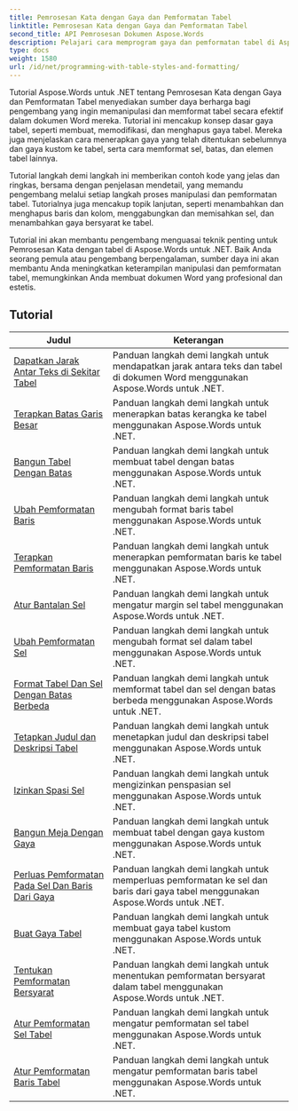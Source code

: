 ```yaml
---
title: Pemrosesan Kata dengan Gaya dan Pemformatan Tabel
linktitle: Pemrosesan Kata dengan Gaya dan Pemformatan Tabel
second_title: API Pemrosesan Dokumen Aspose.Words
description: Pelajari cara memprogram gaya dan pemformatan tabel di Aspose.Words untuk .NET. Pelajari cara menerapkan gaya yang telah ditentukan sebelumnya, menyesuaikan pemformatan sel, batas, dan lainnya dengan tutorial langkah demi langkah dan kode contoh di C#.
type: docs
weight: 1580
url: /id/net/programming-with-table-styles-and-formatting/
---
```

Tutorial Aspose.Words untuk .NET tentang Pemrosesan Kata dengan Gaya dan Pemformatan Tabel menyediakan sumber daya berharga bagi pengembang yang ingin memanipulasi dan memformat tabel secara efektif dalam dokumen Word mereka. Tutorial ini mencakup konsep dasar gaya tabel, seperti membuat, memodifikasi, dan menghapus gaya tabel. Mereka juga menjelaskan cara menerapkan gaya yang telah ditentukan sebelumnya dan gaya kustom ke tabel, serta cara memformat sel, batas, dan elemen tabel lainnya.

Tutorial langkah demi langkah ini memberikan contoh kode yang jelas dan ringkas, bersama dengan penjelasan mendetail, yang memandu pengembang melalui setiap langkah proses manipulasi dan pemformatan tabel. Tutorialnya juga mencakup topik lanjutan, seperti menambahkan dan menghapus baris dan kolom, menggabungkan dan memisahkan sel, dan menambahkan gaya bersyarat ke tabel.

Tutorial ini akan membantu pengembang menguasai teknik penting untuk Pemrosesan Kata dengan tabel di Aspose.Words untuk .NET. Baik Anda seorang pemula atau pengembang berpengalaman, sumber daya ini akan membantu Anda meningkatkan keterampilan manipulasi dan pemformatan tabel, memungkinkan Anda membuat dokumen Word yang profesional dan estetis.

 ## Tutorial
| Judul | Keterangan |
| --- | --- |
| [Dapatkan Jarak Antar Teks di Sekitar Tabel](./get-distance-between-table-surrounding-text/) | Panduan langkah demi langkah untuk mendapatkan jarak antara teks dan tabel di dokumen Word menggunakan Aspose.Words untuk .NET. |
| [Terapkan Batas Garis Besar](./apply-outline-border/) | Panduan langkah demi langkah untuk menerapkan batas kerangka ke tabel menggunakan Aspose.Words untuk .NET. |
| [Bangun Tabel Dengan Batas](./build-table-with-borders/) | Panduan langkah demi langkah untuk membuat tabel dengan batas menggunakan Aspose.Words untuk .NET. |
| [Ubah Pemformatan Baris](./modify-row-formatting/) | Panduan langkah demi langkah untuk mengubah format baris tabel menggunakan Aspose.Words untuk .NET. |
| [Terapkan Pemformatan Baris](./apply-row-formatting/) | Panduan langkah demi langkah untuk menerapkan pemformatan baris ke tabel menggunakan Aspose.Words untuk .NET. |
| [Atur Bantalan Sel](./set-cell-padding/) | Panduan langkah demi langkah untuk mengatur margin sel tabel menggunakan Aspose.Words untuk .NET. |
| [Ubah Pemformatan Sel](./modify-cell-formatting/) | Panduan langkah demi langkah untuk mengubah format sel dalam tabel menggunakan Aspose.Words untuk .NET. |
| [Format Tabel Dan Sel Dengan Batas Berbeda](./format-table-and-cell-with-different-borders/) | Panduan langkah demi langkah untuk memformat tabel dan sel dengan batas berbeda menggunakan Aspose.Words untuk .NET. |
| [Tetapkan Judul dan Deskripsi Tabel](./set-table-title-and-description/) | Panduan langkah demi langkah untuk menetapkan judul dan deskripsi tabel menggunakan Aspose.Words untuk .NET. |
| [Izinkan Spasi Sel](./allow-cell-spacing/) | Panduan langkah demi langkah untuk mengizinkan penspasian sel menggunakan Aspose.Words untuk .NET. |
| [Bangun Meja Dengan Gaya](./build-table-with-style/) | Panduan langkah demi langkah untuk membuat tabel dengan gaya kustom menggunakan Aspose.Words untuk .NET. |
| [Perluas Pemformatan Pada Sel Dan Baris Dari Gaya](./expand-formatting-on-cells-and-row-from-style/) | Panduan langkah demi langkah untuk memperluas pemformatan ke sel dan baris dari gaya tabel menggunakan Aspose.Words untuk .NET. |
| [Buat Gaya Tabel](./create-table-style/) | Panduan langkah demi langkah untuk membuat gaya tabel kustom menggunakan Aspose.Words untuk .NET. |
| [Tentukan Pemformatan Bersyarat](./define-conditional-formatting/) | Panduan langkah demi langkah untuk menentukan pemformatan bersyarat dalam tabel menggunakan Aspose.Words untuk .NET. |
| [Atur Pemformatan Sel Tabel](./set-table-cell-formatting/) | Panduan langkah demi langkah untuk mengatur pemformatan sel tabel menggunakan Aspose.Words untuk .NET. |
| [Atur Pemformatan Baris Tabel](./set-table-row-formatting/) | Panduan langkah demi langkah untuk mengatur pemformatan baris tabel menggunakan Aspose.Words untuk .NET. |